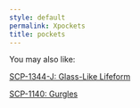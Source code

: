 ```yaml
---
style: default
permalink: Xpockets
title: pockets
---
```

You may also like:

[SCP-1344-J: Glass-Like Lifeform](http://scp-wiki.net/scp-1344-j)

[SCP-1140: Gurgles](http://scp-wiki.net/scp-1140)

